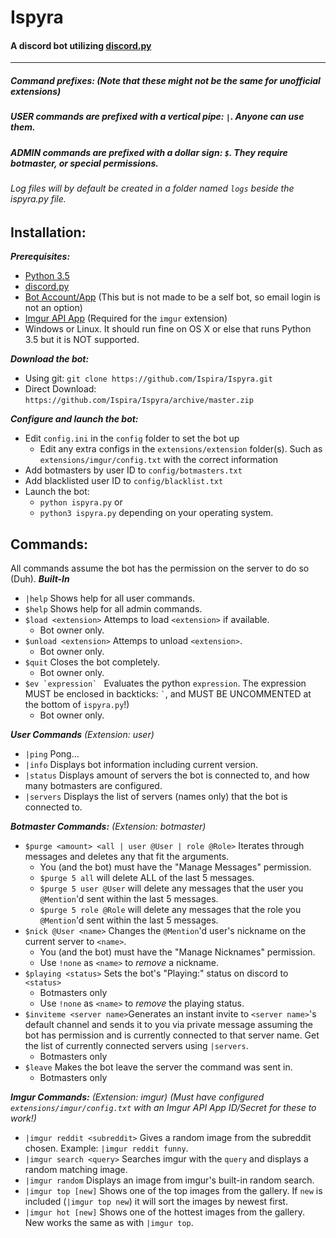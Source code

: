 # **Ispyra**
#### A discord bot utilizing [discord.py](https://github.com/Rapptz/discord.py) 
---
##### **Command prefixes:** *(Note that these might not be the same for unofficial extensions)*
##### USER commands are prefixed with a vertical pipe: `|`. Anyone can use them.
##### ADMIN commands are prefixed with a dollar sign: `$`. They require botmaster, or special permissions.
###### Log files will by default be created in a folder named `logs` beside the ispyra.py file.

## **Installation**:
***Prerequisites:***

 - [Python 3.5](https://www.python.org/downloads/)
 - [discord.py](https://github.com/Rapptz/discord.py)
 - [Bot Account/App](https://discordapp.com/developers/applications/) (This but is not made to be a self bot, so email login is not an option)
 - [Imgur API App](https://api.imgur.com/#registerapp) (Required for the `imgur` extension)
 - Windows or Linux. It should run fine on OS X or else that runs Python 3.5 but it is NOT supported.

***Download the bot:***

 - Using git: `git clone https://github.com/Ispira/Ispyra.git`
 - Direct Download: `https://github.com/Ispira/Ispyra/archive/master.zip`
 
***Configure and launch the bot:***

 - Edit `config.ini` in the `config` folder to set the bot up
   - Edit any extra configs in the `extensions/extension` folder(s). Such as `extensions/imgur/config.txt` with the correct information
 - Add botmasters by user ID to `config/botmasters.txt`
 - Add blacklisted user ID to `config/blacklist.txt`
 - Launch the bot:
	 - `python ispyra.py` or
	 - `python3 ispyra.py` depending on your operating system.

## **Commands:**
All commands assume the bot has the permission on the server to do so (Duh).
***Built-In***

 - `|help` Shows help for all user commands.
 - `$help` Shows help for all admin commands.
 - `$load <extension>` Attemps to load `<extension>` if available.
    - Bot owner only.
 - `$unload <extension>` Attemps to unload `<extension>`.
    - Bot owner only.
 - `$quit` Closes the bot completely.
    - Bot owner only.
 - ```$ev `expression` ``` Evaluates the python `expression`. The expression MUST be enclosed in backticks: ``` ` ```, and MUST BE UNCOMMENTED at the bottom of `ispyra.py`!)
    - Bot owner only.

***User Commands*** *(Extension: user)*

 - `|ping` Pong...
 - `|info` Displays bot information including current version.
 - `|status` Displays amount of servers the bot is connected to, and how many botmasters are configured.
 - `|servers` Displays the list of servers (names only) that the bot is connected to.

***Botmaster Commands:*** *(Extension: botmaster)*

 - `$purge <amount> <all | user @User | role @Role>` Iterates through messages and deletes any that fit the arguments.
    - You (and the bot) must have the "Manage Messages" permission.
	- `$purge 5 all` will delete ALL of the last 5 messages.
	- `$purge 5 user @User` will delete any messages that the user you `@Mention`'d sent within the last 5 messages.
	- `$purge 5 role @Role` will delete any messages that the role you  `@Mention`'d sent within the last 5 messages.
 - `$nick @User <name>` Changes the `@Mention`'d user's nickname on the current server to `<name>`.
    - You (and the bot) must have the "Manage Nicknames" permission.
	- Use `!none` as `<name>` to *remove* a nickname.
 -  `$playing <status>` Sets the bot's "Playing:" status on discord to `<status>`
 	- Botmasters only
    - Use `!none` as `<name>` to *remove* the playing status.
 - `$inviteme <server name>`Generates an instant invite to `<server name>`'s default channel and sends it to you via private message assuming the bot has permission and is currently connected to that server name. Get the list of currently connected servers using `|servers`.
    - Botmasters only
 - `$leave` Makes the bot leave the server the command was sent in.
    - Botmasters only
 
 ***Imgur Commands:*** *(Extension: imgur) (Must have configured `extensions/imgur/config.txt` with an Imgur API App ID/Secret for these to work!)*
 
 - `|imgur reddit <subreddit>` Gives a random image from the subreddit chosen. Example: `|imgur reddit funny`.
 - `|imgur search <query>` Searches imgur with the `query` and displays a random matching image.
 - `|imgur random` Displays an image from imgur's built-in random search.
 - `|imgur top [new]` Shows one of the top images from the gallery. If `new` is included (`|imgur top new`) it will sort the images by newest first.
 - `|imgur hot [new]` Shows one of the hottest images from the gallery. New works the same as with `|imgur top`.
 